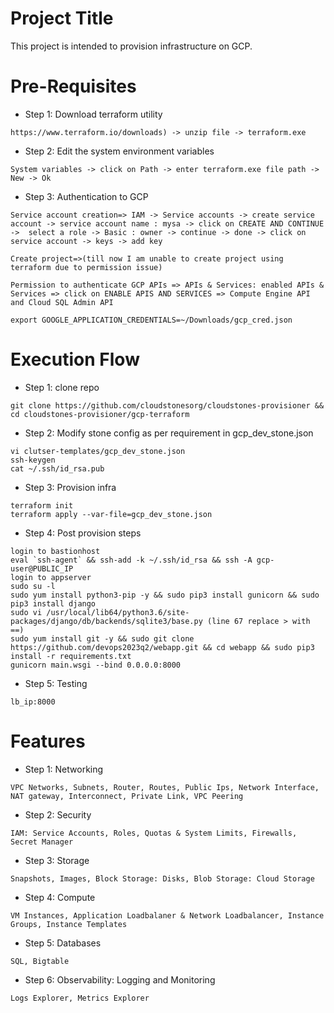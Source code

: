 Project Title
=====================
This project is intended to provision infrastructure on GCP.

Pre-Requisites
============================
* Step 1: Download terraform utility
```
https://www.terraform.io/downloads) -> unzip file -> terraform.exe
```
* Step 2: Edit the system environment variables
```
System variables -> click on Path -> enter terraform.exe file path -> New -> Ok 
```
* Step 3: Authentication to GCP
 ```
Service account creation=> IAM -> Service accounts -> create service account -> service account name : mysa -> click on CREATE AND CONTINUE ->  select a role -> Basic : owner -> continue -> done -> click on service account -> keys -> add key
```
```
Create project=>(till now I am unable to create project using terraform due to permission issue)
```
```
Permission to authenticate GCP APIs => APIs & Services: enabled APIs & Services => click on ENABLE APIS AND SERVICES => Compute Engine API and Cloud SQL Admin API
```
```
export GOOGLE_APPLICATION_CREDENTIALS=~/Downloads/gcp_cred.json
```
# Execution Flow

* Step 1: clone repo
```
git clone https://github.com/cloudstonesorg/cloudstones-provisioner && cd cloudstones-provisioner/gcp-terraform
```
* Step 2: Modify stone config as per requirement in gcp_dev_stone.json
```
vi clutser-templates/gcp_dev_stone.json
ssh-keygen
cat ~/.ssh/id_rsa.pub
```
* Step 3: Provision infra
```
terraform init 
terraform apply --var-file=gcp_dev_stone.json
```
* Step 4: Post provision steps
```
login to bastionhost
eval `ssh-agent` && ssh-add -k ~/.ssh/id_rsa && ssh -A gcp-user@PUBLIC_IP
login to appserver
sudo su -l
sudo yum install python3-pip -y && sudo pip3 install gunicorn && sudo pip3 install django
sudo vi /usr/local/lib64/python3.6/site-packages/django/db/backends/sqlite3/base.py (line 67 replace > with ==)
sudo yum install git -y && sudo git clone https://github.com/devops2023q2/webapp.git && cd webapp && sudo pip3 install -r requirements.txt
gunicorn main.wsgi --bind 0.0.0.0:8000
```
* Step 5: Testing
```
lb_ip:8000
```
# Features
* Step 1: Networking
```
VPC Networks, Subnets, Router, Routes, Public Ips, Network Interface, NAT gateway, Interconnect, Private Link, VPC Peering
```
* Step 2: Security
```
IAM: Service Accounts, Roles, Quotas & System Limits, Firewalls, Secret Manager
```
* Step 3: Storage
```
Snapshots, Images, Block Storage: Disks, Blob Storage: Cloud Storage
```
* Step 4: Compute
```
VM Instances, Application Loadbalaner & Network Loadbalancer, Instance Groups, Instance Templates
```
* Step 5: Databases
```
SQL, Bigtable
```
* Step 6: Observability: Logging and Monitoring
```
Logs Explorer, Metrics Explorer
```

